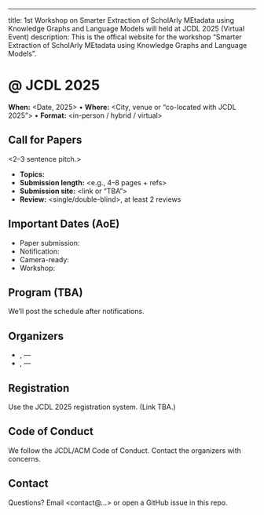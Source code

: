 ---
title: 1st Workshop on Smarter Extraction of ScholArly MEtadata using 
Knowledge Graphs and Language Models
will held at JCDL 2025 (Virtual Event)
description: This is the offical website for the workshop “Smarter Extraction of ScholArly MEtadata using 
Knowledge Graphs and Language Models”.


# <SESAME> @ JCDL 2025
**When:** <Date, 2025> • **Where:** <City, venue or “co-located with JCDL 2025”> • **Format:** <in-person / hybrid / virtual>

## Call for Papers
<2–3 sentence pitch.>
- **Topics:** <bulleted list>
- **Submission length:** <e.g., 4–8 pages + refs>
- **Submission site:** <link or “TBA”>
- **Review:** <single/double-blind>, at least 2 reviews

## Important Dates (AoE)
- Paper submission: **<YYYY-MM-DD>**
- Notification: **<YYYY-MM-DD>**
- Camera-ready: **<YYYY-MM-DD>**
- Workshop: **<YYYY-MM-DD>**

## Program (TBA)
We’ll post the schedule after notifications.

## Organizers
- <Name>, <Affiliation> — <email>
- <Name>, <Affiliation> — <email>

## Registration
Use the JCDL 2025 registration system. (Link TBA.)

## Code of Conduct
We follow the JCDL/ACM Code of Conduct. Contact the organizers with concerns.

## Contact
Questions? Email <contact@…> or open a GitHub issue in this repo.

